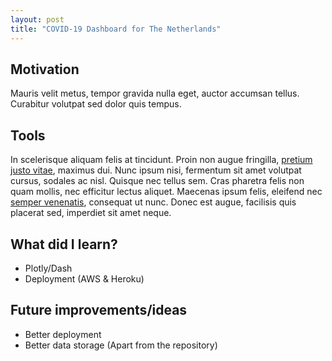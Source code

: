 ```yaml
---
layout: post
title: "COVID-19 Dashboard for The Netherlands"
---
```

## Motivation

Mauris velit metus, tempor gravida nulla eget, auctor accumsan tellus. Curabitur volutpat sed dolor quis tempus.

## Tools

In scelerisque aliquam felis at tincidunt. Proin non augue fringilla, [pretium justo vitae](#), maximus dui. Nunc ipsum nisi, fermentum sit amet volutpat cursus, sodales ac nisl. Quisque nec tellus sem. Cras pharetra felis non quam mollis, nec efficitur lectus aliquet. Maecenas ipsum felis, eleifend nec [semper venenatis](#), consequat ut nunc. Donec est augue, facilisis quis placerat sed, imperdiet sit amet neque.

## What did I learn?

- Plotly/Dash
- Deployment (AWS & Heroku)

## Future improvements/ideas

- Better deployment
- Better data storage (Apart from the repository)
